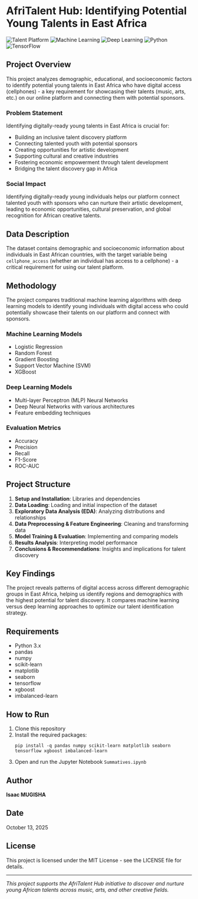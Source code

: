 # AfriTalent Hub: Identifying Potential Young Talents in East Africa

![Talent Platform](https://img.shields.io/badge/Talent-Platform-blue)
![Machine Learning](https://img.shields.io/badge/Machine-Learning-green)
![Deep Learning](https://img.shields.io/badge/Deep-Learning-red)
![Python](https://img.shields.io/badge/Python-3.x-yellow)
![TensorFlow](https://img.shields.io/badge/TensorFlow-2.x-orange)

## Project Overview

This project analyzes demographic, educational, and socioeconomic factors to identify potential young talents in East Africa who have digital access (cellphones) - a key requirement for showcasing their talents (music, arts, etc.) on our online platform and connecting them with potential sponsors.

### Problem Statement

Identifying digitally-ready young talents in East Africa is crucial for:
- Building an inclusive talent discovery platform
- Connecting talented youth with potential sponsors
- Creating opportunities for artistic development
- Supporting cultural and creative industries
- Fostering economic empowerment through talent development
- Bridging the talent discovery gap in Africa

### Social Impact

Identifying digitally-ready young individuals helps our platform connect talented youth with sponsors who can nurture their artistic development, leading to economic opportunities, cultural preservation, and global recognition for African creative talents.

## Data Description

The dataset contains demographic and socioeconomic information about individuals in East African countries, with the target variable being `cellphone_access` (whether an individual has access to a cellphone) - a critical requirement for using our talent platform.

## Methodology

The project compares traditional machine learning algorithms with deep learning models to identify young individuals with digital access who could potentially showcase their talents on our platform and connect with sponsors.

### Machine Learning Models
- Logistic Regression
- Random Forest
- Gradient Boosting
- Support Vector Machine (SVM)
- XGBoost

### Deep Learning Models
- Multi-layer Perceptron (MLP) Neural Networks
- Deep Neural Networks with various architectures
- Feature embedding techniques

### Evaluation Metrics
- Accuracy
- Precision
- Recall
- F1-Score
- ROC-AUC

## Project Structure

1. **Setup and Installation**: Libraries and dependencies
2. **Data Loading**: Loading and initial inspection of the dataset
3. **Exploratory Data Analysis (EDA)**: Analyzing distributions and relationships
4. **Data Preprocessing & Feature Engineering**: Cleaning and transforming data
5. **Model Training & Evaluation**: Implementing and comparing models
6. **Results Analysis**: Interpreting model performance
7. **Conclusions & Recommendations**: Insights and implications for talent discovery

## Key Findings

The project reveals patterns of digital access across different demographic groups in East Africa, helping us identify regions and demographics with the highest potential for talent discovery. It compares machine learning versus deep learning approaches to optimize our talent identification strategy.

## Requirements

- Python 3.x
- pandas
- numpy
- scikit-learn
- matplotlib
- seaborn
- tensorflow
- xgboost
- imbalanced-learn

## How to Run

1. Clone this repository
2. Install the required packages:
   ```
   pip install -q pandas numpy scikit-learn matplotlib seaborn tensorflow xgboost imbalanced-learn
   ```
3. Open and run the Jupyter Notebook `Summatives.ipynb`

## Author

**Isaac MUGISHA**

## Date

October 13, 2025

## License

This project is licensed under the MIT License - see the LICENSE file for details.

---

*This project supports the AfriTalent Hub initiative to discover and nurture young African talents across music, arts, and other creative fields.*